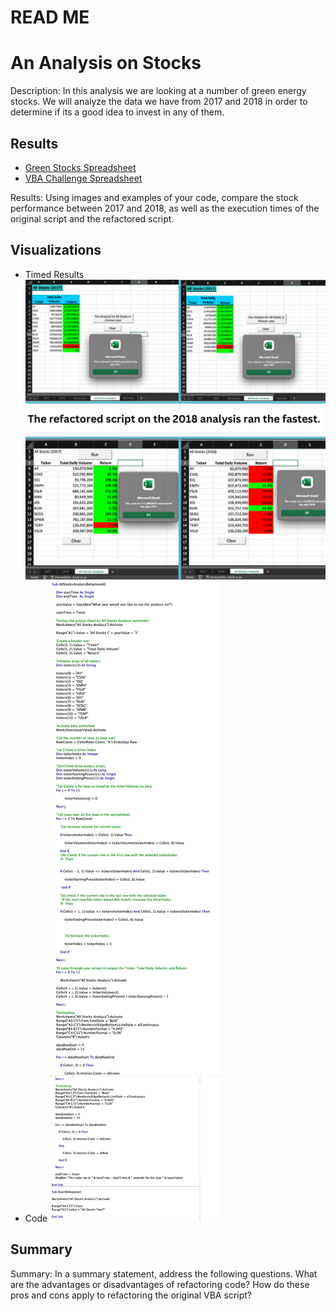 # READ ME
# An Analysis on Stocks

Description: In this analysis we are looking at a number of green energy stocks. We will analyze the data we have from 2017 and 2018 in order to determine if its a good idea to invest in any of them.   

## Results
- [Green Stocks Spreadsheet](green_stocks.xlsm)
- [VBA Challenge Spreadsheet](VBA_Challenge.xlsm)


Results: Using images and examples of your code, compare the stock performance between 2017 and 2018, as well as the execution times of the original script and the refactored script.


## Visualizations
- Timed Results 
![Results](Results.png)
- Code
![Code](code.png)

## Summary

Summary: In a summary statement, address the following questions.
What are the advantages or disadvantages of refactoring code?
How do these pros and cons apply to refactoring the original VBA script?
